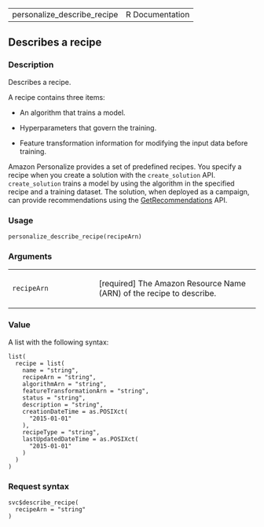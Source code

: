 <table style="width: 100%;">
<tbody>
<tr class="odd">
<td>personalize_describe_recipe</td>
<td style="text-align: right;">R Documentation</td>
</tr>
</tbody>
</table>

## Describes a recipe

### Description

Describes a recipe.

A recipe contains three items:

-   An algorithm that trains a model.

-   Hyperparameters that govern the training.

-   Feature transformation information for modifying the input data
    before training.

Amazon Personalize provides a set of predefined recipes. You specify a
recipe when you create a solution with the `create_solution` API.
`create_solution` trains a model by using the algorithm in the specified
recipe and a training dataset. The solution, when deployed as a
campaign, can provide recommendations using the
[GetRecommendations](https://docs.aws.amazon.com/personalize/latest/dg/API_RS_GetRecommendations.html)
API.

### Usage

    personalize_describe_recipe(recipeArn)

### Arguments

<table>
<colgroup>
<col style="width: 35%" />
<col style="width: 65%" />
</colgroup>
<tbody>
<tr class="odd">
<td><code
id="personalize_describe_recipe_:_recipeArn">recipeArn</code></td>
<td><p>[required] The Amazon Resource Name (ARN) of the recipe to
describe.</p></td>
</tr>
</tbody>
</table>

### Value

A list with the following syntax:

    list(
      recipe = list(
        name = "string",
        recipeArn = "string",
        algorithmArn = "string",
        featureTransformationArn = "string",
        status = "string",
        description = "string",
        creationDateTime = as.POSIXct(
          "2015-01-01"
        ),
        recipeType = "string",
        lastUpdatedDateTime = as.POSIXct(
          "2015-01-01"
        )
      )
    )

### Request syntax

    svc$describe_recipe(
      recipeArn = "string"
    )
